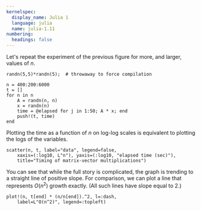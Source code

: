 ```yaml
---
kernelspec:
  display_name: Julia 1
  language: julia
  name: julia-1.11
numbering:
  headings: false
---
```

Let's repeat the experiment of the previous figure for more, and larger, values of $n$.

```{code-cell}
randn(5,5)*randn(5);  # throwaway to force compilation

n = 400:200:6000
t = []
for n in n
    A = randn(n, n)  
    x = randn(n)
    time = @elapsed for j in 1:50; A * x; end
    push!(t, time)
end
```

Plotting the time as a function of $n$ on log-log scales is equivalent to plotting the logs of the variables.

```{code-cell}
scatter(n, t, label="data", legend=false,
    xaxis=(:log10, L"n"), yaxis=(:log10, "elapsed time (sec)"),
    title="Timing of matrix-vector multiplications")
```

You can see that while the full story is complicated, the graph is trending to a straight line of positive slope. For comparison, we can plot a line that represents $O(n^2)$ growth exactly. (All such lines have slope equal to 2.)

```{code-cell}
plot!(n, t[end] * (n/n[end]).^2, l=:dash,
    label=L"O(n^2)", legend=:topleft)
```
